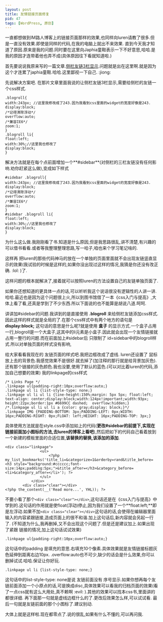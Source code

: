 ```yaml
---
layout: post
title: 友情链接页面修复
pid: 47
tags: [WordPress, 原创]
---
```

一直都想做到IM路人博客上的链接页面那样的效果,也同样向luren请教了很多.但是一直没有效果.即使是同样的代码,在我的电脑上就出不来效果.
直到今天我才知道了原因.原来是我的问题.同时要在这里向Japhia童鞋表示一下不好意思,哈哈.是我的原因才连带着他也弄不成(具体原因往下看就知道啦.)

首先要说说我原来写的一篇文章.[侧栏友链3栏显示](/2011/04/33-three-column-friends-sidebar.html).问题就是出在这里啊.就是因为这个才连累了japhia童鞋.哈哈.这里鄙视一下自己. :jiong:

先说解决方案吧. 在那片文章里面我说的让侧栏友链3栏显示,需要给侧栏的友链一个css样式.

    .blogroll{
    width:243px; //这里我修改成了243.因为我看到css里面的widget的宽度好像是243.
    display:block;
    /*记得清除浮动*/
    overflow:auto;
    /*兼容IE6*/
    zoom:1;
    }
    .blogroll li{
    float:left;
    width:30%;//这里我也修改了
    display:block;
    }
解决方法就是在每个点前面增加一个**#sidebar**(对侧栏的三栏友链没有任何影响.劝你赶紧这么做),变成如下样式

    #sidebar .blogroll{
    width:243px; //这里我修改成了243.因为我看到css里面的widget的宽度好像是243.
    display:block;
    /*记得清除浮动*/
    overflow:auto;
    /*兼容IE6*/
    zoom:1;
    }
    #sidebar .blogroll li{
    float:left;
    width:30%;//这里我也修改了
    display:block;
    }

为什么这么做.我刚刚看了书.知道是什么原因,但是我思路很乱,讲不清楚,有兴趣的可以借书看看.或者等我整理整理思路,写一哈子,咱也来个学习笔记啥的.

这样再 把luren的那些代码神马的放在一个单独的页面里面就不会出现友链竖直显示的效果(我试验的时候是这样的,如果你没出现过这样的情况,我猜是你还没有改正确. :lol: )了.

这样问题的根本就解决了,接着就可以按照luren的方法设置自己的友链单独页面了.

如果你还想知道的更具体一点的话,可以听听我这个说话很没有逻辑性的人讲一讲.哈哈.最近也是因为这个问题很上火,所以到图书馆借了一本《css入门与提高》,大体上看了看,还真是学到了不少东西.所以下面说的也不能算是胡说八道.呵呵.

讲讲加#sidebar的问题.我讲到的是直接使用 **.blogroll** 来给侧栏友链添加css样式.因此这样的样式就是全局的了.在那个css样式中有两个地方的语句是**display:block;** 这句话的意思是什么呢?就是使用 **盒子** 的显示方式.一个盒子占用一行,blogroll是一个大盒子,这其中的li元素是小盒子.因此就会出现一个友情链接就占用一整行的问题.而在前面加上#sidebar后 只限制了 id=sidebar中的blogroll样式.所以对单独页面的样式没有影响,

给大家看看我现在的  友链页面的样式吧.我把边框改成了虚线. luren还设置了 鼠标放上去的背景色.我感觉效果不是很好.就去掉了(加注释的那行就是给背景加灰色).还有那个链接的灰色颜色.我也没要,使用了默认的蓝色.(可以对比着luren的代码,添加自己想要的效果)
我的linkpage的css样式

    /* Links Page */
    .linkpage ul{padding-right:10px;overflow:auto;}
    .linkpage ul li {list-style-type: none;}
    .linkpage ul li ul li {line-height:150%;margin: 5px 5px; float:left; text-align: center;display:block;width:124px!important;width:93px; height:22px;border:1px #6699CC dashed;  overflow:hidden;}
    /*.linkpage ul li ul li a {color: gray;display: block;}*/
    .linkpage IMG {PADDING-BOTTOM: 3px;PADDING-LEFT: 0px;WIDTH: 16px;PADDING-RIGHT: 0px;FLOAT: left;HEIGHT: 16px;PADDING-TOP: 3px;}

具体使用方法就是在style.css中添加如上的代码(**更改#sidebar的前提下,实现在链接前面加小图标的方法,去luren的博客上看吧**),然后把如下的代码自己看着放到一个新建的模板里面的合适位置,**该替换的替换,该添加的添加**.

    <div class="linkpage">
                    <ul>
                        <?php my_list_bookmarks('title_li=&categorize=1&orderby=rand&title_before=<h3 style="background:#cccccc;font-size:14px;padding:5px;">&title_after=</h3>&category_before=<li>&category_after=</li>'); ?>
                    </ul>
                </div>
            <div class="clear"></div>
    <?php the_content(__('Read more...', YHL)); ?>

不要小看了那个`<div class="clear"></div>`,这句话还是在《css入门与提高》中学到的.这句话的作用就是使float(浮动)停止,因为我们设置了一个**float:left;**即是左浮动.如果不加`<div class="clear"></div>`这句话的话,会使得在编辑器里面输入的内容紧跟链接,造成页面上的很不和谐.加上这句话后,新内容就会另起一行了.
(不知道为什么,我再删掉,又不会出现这个问题了.但是还是建议加上.如果出现了紧跟 链接的情况,加上这句话试试效果)

    .linkpage ul{padding-right:10px;overflow:auto;}

这句话中的padding 是填充的意思.右填充10个像素.具体效果就是友情链接标题灰色延伸到距离右边10px.
.overflow:auto也不可少,缺少的话会是什么效果,你可以删掉试试.哈哈.保证让你好玩.

    .linkpage ul li {list-style-type: none;}

这句话中的list-style-type: none是说 友链前面没有 序号显示.如果你想再每个友链前面添加一个小原点的话,可是换成disc,具体效果可以看我的归档页面的效果(看了一点css就有这么大用处,真不赖啊  :evil: ).其他的效果可以找本css书,里面讲的都很详细.
再下面那一句就是虚线边框什么的了.更改后效果怎么样,可以试试看.
最后一句就是友链前面的那个小图标了.建议别动.

大体上就是这样啦.现在都零点了.说的很乱,如果有什么不懂的,可以再问我.
